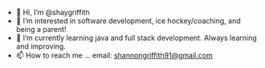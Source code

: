 - 👋 Hi, I’m @shaygriffith
- 👀 I’m interested in software development, ice hockey/coaching, and being a parent!
- 🌱 I’m currently learning java and full stack development. Always learning and improving.
- 📫 How to reach me ... email: shannongriffith91@gmail.com

<!---
shaygriffith/shaygriffith is a ✨ special ✨ repository because its `README.md` (this file) appears on your GitHub profile.
You can click the Preview link to take a look at your changes.
--->
